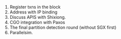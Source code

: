 1. Register txns in the block
2. Address with IP binding
3. Discuss APIS with Shixiong. 
4. CGO integration with Paxos
5. The final partition detection round (without SGX first)
6. Parallelsim. 
